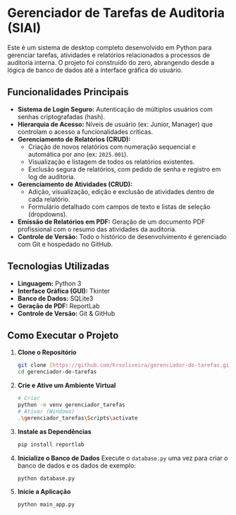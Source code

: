 # Gerenciador de Tarefas de Auditoria (SIAI)

Este é um sistema de desktop completo desenvolvido em Python para gerenciar tarefas, atividades e relatórios relacionados a processos de auditoria interna. O projeto foi construído do zero, abrangendo desde a lógica de banco de dados até a interface gráfica do usuário.

## Funcionalidades Principais
- **Sistema de Login Seguro:** Autenticação de múltiplos usuários com senhas criptografadas (hash).
- **Hierarquia de Acesso:** Níveis de usuário (ex: Junior, Manager) que controlam o acesso a funcionalidades críticas.
- **Gerenciamento de Relatórios (CRUD):**
    - Criação de novos relatórios com numeração sequencial e automática por ano (ex: `2025.001`).
    - Visualização e listagem de todos os relatórios existentes.
    - Exclusão segura de relatórios, com pedido de senha e registro em log de auditoria.
- **Gerenciamento de Atividades (CRUD):**
    - Adição, visualização, edição e exclusão de atividades dentro de cada relatório.
    - Formulário detalhado com campos de texto e listas de seleção (dropdowns).
- **Emissão de Relatórios em PDF:** Geração de um documento PDF profissional com o resumo das atividades da auditoria.
- **Controle de Versão:** Todo o histórico de desenvolvimento é gerenciado com Git e hospedado no GitHub.

## Tecnologias Utilizadas
* **Linguagem:** Python 3
* **Interface Gráfica (GUI):** Tkinter
* **Banco de Dados:** SQLite3
* **Geração de PDF:** ReportLab
* **Controle de Versão:** Git & GitHub

## Como Executar o Projeto

1.  **Clone o Repositório**
    ```bash
    git clone [https://github.com/Krsoliveira/gerenciador-de-tarefas.git](https://github.com/Krsoliveira/gerenciador-de-tarefas.git)
    cd gerenciador-de-tarefas
    ```
2.  **Crie e Ative um Ambiente Virtual**
    ```bash
    # Criar
    python -m venv gerenciador_tarefas
    # Ativar (Windows)
    .\gerenciador_tarefas\Scripts\activate
    ```
3.  **Instale as Dependências**
    ```bash
    pip install reportlab
    ```
4.  **Inicialize o Banco de Dados**
    Execute o `database.py` uma vez para criar o banco de dados e os dados de exemplo:
    ```bash
    python database.py
    ```
5.  **Inicie a Aplicação**
    ```bash
    python main_app.py
    ```